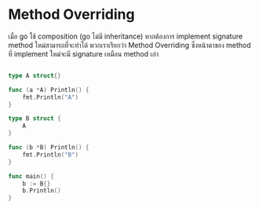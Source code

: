 # Method Overriding

เมื่อ go ใช้ composition (go ไม่มี inheritance) หากต้องการ implement signature method ใหม่สามารถที่จะทำได้ พวกเราเรียกว่า Method Overriding
ซึ่งหน้าตาของ method ที่ implement ใหม่จะมี signature เหมือน method เก่า

```go

type A struct{}

func (a *A) Println() {
	fmt.Println("A")
}

type B struct {
	A
}

func (b *B) Println() {
	fmt.Println("B")
}

func main() {
	b := B{}
	b.Println()
}
```

